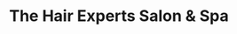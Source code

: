 ---
title: "The Hair Experts Salon & Spa"
url: /norton/the-hair-experts-salon-und-spa/
shop: Kosmetik
---